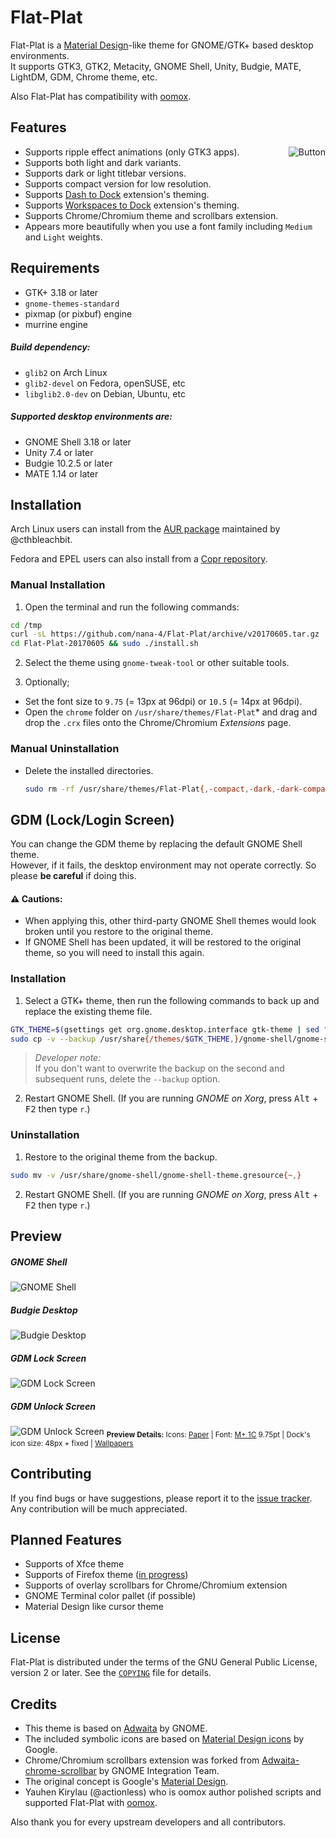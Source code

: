 Flat-Plat
=========
Flat-Plat is a [Material Design](https://material.io)-like theme for GNOME/GTK+ based desktop environments.  
It supports GTK3, GTK2, Metacity, GNOME Shell, Unity, Budgie, MATE, LightDM, GDM, Chrome theme, etc.

Also Flat-Plat has compatibility with [oomox](https://github.com/actionless/oomox).

Features
--------
<img src="../images/Button.gif" alt="Button" align="right"/>

- Supports ripple effect animations (only GTK3 apps).
- Supports both light and dark variants.
- Supports dark or light titlebar versions.
- Supports compact version for low resolution.
- Supports [Dash to Dock](https://github.com/micheleg/dash-to-dock) extension's theming.
- Supports [Workspaces to Dock](https://github.com/passingthru67/workspaces-to-dock) extension's theming.
- Supports Chrome/Chromium theme and scrollbars extension.
- Appears more beautifully when you use a font family including `Medium` and `Light` weights.

Requirements
------------
- GTK+ 3.18 or later
- `gnome-themes-standard`
- pixmap (or pixbuf) engine
- murrine engine

##### Build dependency:
- `glib2` on Arch Linux
- `glib2-devel` on Fedora, openSUSE, etc
- `libglib2.0-dev` on Debian, Ubuntu, etc

##### Supported desktop environments are:
- GNOME Shell 3.18 or later
- Unity 7.4 or later
- Budgie 10.2.5 or later
- MATE 1.14 or later

Installation
------------
Arch Linux users can install from the [AUR package](https://aur.archlinux.org/packages/flatplat-theme) maintained by @cthbleachbit.

Fedora and EPEL users can also install from a [Copr repository](https://copr.fedorainfracloud.org/coprs/tcg/themes/).

### Manual Installation
1. Open the terminal and run the following commands:

  ```sh
  cd /tmp
  curl -sL https://github.com/nana-4/Flat-Plat/archive/v20170605.tar.gz | tar xz
  cd Flat-Plat-20170605 && sudo ./install.sh
  ```

2. Select the theme using `gnome-tweak-tool` or other suitable tools.

3. Optionally;
  - Set the font size to `9.75` (= 13px at 96dpi) or `10.5` (= 14px at 96dpi).
  - Open the `chrome` folder on `/usr/share/themes/Flat-Plat`* and drag and drop the `.crx` files onto the Chrome/Chromium _Extensions_ page.

### Manual Uninstallation
- Delete the installed directories.

  ```sh
  sudo rm -rf /usr/share/themes/Flat-Plat{,-compact,-dark,-dark-compact,-light,-light-compact}
  ```

GDM (Lock/Login Screen)
-----------------------
You can change the GDM theme by replacing the default GNOME Shell theme.  
However, if it fails, the desktop environment may not operate correctly. So please **be careful** if doing this.

#### :warning: Cautions:
- When applying this, other third-party GNOME Shell themes would look broken until you restore to the original theme.
- If GNOME Shell has been updated, it will be restored to the original theme, so you will need to install this again.

### Installation
1. Select a GTK+ theme, then run the following commands to back up and replace the existing theme file.

  ```sh
  GTK_THEME=$(gsettings get org.gnome.desktop.interface gtk-theme | sed "s/'//g")
  sudo cp -v --backup /usr/share{/themes/$GTK_THEME,}/gnome-shell/gnome-shell-theme.gresource
  ```

  > _Developer note:_  
  > If you don't want to overwrite the backup on the second and subsequent runs, delete the `--backup` option.

2. Restart GNOME Shell. (If you are running _GNOME on Xorg_, press <kbd>Alt</kbd> + <kbd>F2</kbd> then type `r`.)

### Uninstallation
1. Restore to the original theme from the backup.

  ```sh
  sudo mv -v /usr/share/gnome-shell/gnome-shell-theme.gresource{~,}
  ```

2. Restart GNOME Shell. (If you are running _GNOME on Xorg_, press <kbd>Alt</kbd> + <kbd>F2</kbd> then type `r`.)

Preview
-------
##### GNOME Shell
![GNOME Shell](../images/gnome.png?raw=true)
##### Budgie Desktop
![Budgie Desktop](../images/budgie.png?raw=true)
##### GDM Lock Screen
![GDM Lock Screen](../images/gdm-lock.png?raw=true)
##### GDM Unlock Screen
![GDM Unlock Screen](../images/gdm-unlock.png?raw=true)
<sub>**Preview Details:** Icons: [Paper](https://github.com/snwh/paper-icon-theme) | Font: [M+ 1C](https://mplus-fonts.osdn.jp) 9.75pt | Dock's icon size: 48px + fixed | [Wallpapers](http://imgur.com/a/v2Ovx)</sub>

Contributing
------------
If you find bugs or have suggestions, please report it to the [issue tracker](https://github.com/nana-4/Flat-Plat/issues).  
Any contribution will be much appreciated.

Planned Features
----------------
- Supports of Xfce theme
- Supports of Firefox theme ([in progress](https://github.com/nana-4/Flat-Plat/issues/78))
- Supports of overlay scrollbars for Chrome/Chromium extension
- GNOME Terminal color pallet (if possible)
- Material Design like cursor theme

License
-------
Flat-Plat is distributed under the terms of the GNU General Public License, version 2 or later. See the [`COPYING`](COPYING) file for details.

Credits
-------
- This theme is based on [Adwaita](HACKING.md#useful-links) by GNOME.
- The included symbolic icons are based on [Material Design icons](https://github.com/google/material-design-icons) by Google.
- Chrome/Chromium scrollbars extension was forked from [Adwaita-chrome-scrollbar](https://github.com/gnome-integration-team/chrome-gnome-scrollbar) by GNOME Integration Team.
- The original concept is Google's [Material Design](https://material.io).
- Yauhen Kirylau (@actionless) who is oomox author polished scripts and supported Flat-Plat with [oomox](https://github.com/actionless/oomox).

Also thank you for every upstream developers and all contributors.
